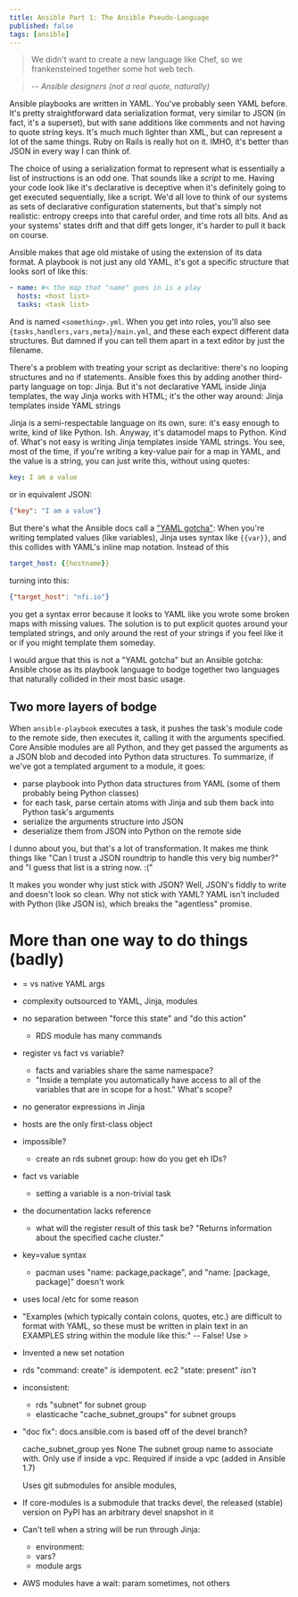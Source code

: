 ```yaml
---
title: Ansible Part 1: The Ansible Pseudo-Language
published: false
tags: [ansible]
---
```


> We didn't want to create a new language like Chef, so we frankensteined together some hot web tech.

> -- <cite>Ansible designers (not a real quote, naturally)</cite>

Ansible playbooks are written in YAML. You've probably seen YAML before. It's pretty straightforward data serialization format, very similar to JSON (in fact, it's a superset), but with sane additions like comments and not having to quote string keys. It's much much lighter than XML, but can represent a lot of the same things. Ruby on Rails is really hot on it. IMHO, it's better than JSON in every way I can think of.

The choice of using a serialization format to represent what is essentially a list of instructions is an odd one. That sounds like a *script* to me. Having your code look like it's declarative is deceptive when it's definitely going to get executed sequentially, like a script. We'd all love to think of our systems as sets of declarative configuration statements, but that's simply not realistic: entropy creeps into that careful order, and time rots all bits. And as your systems' states drift and that diff gets longer, it's harder to pull it back on course.

Ansible makes that age old mistake of using the extension of its data format. A playbook is not just any old YAML, it's got a specific structure that looks sort of like this:

```yaml
- name: #< the map that "name" goes in is a play
  hosts: <host list>
  tasks: <task list>
```

And is named `<something>.yml`. When you get into roles, you'll also see `{tasks,handlers,vars,meta}/main.yml`, and these each expect different data structures. But damned if you can tell them apart in a text editor by just the filename.

There's a problem with treating your script as declaritive: there's no looping structures and no if statements. Ansible fixes this by adding another third-party language on top: Jinja. But it's not declarative YAML inside Jinja templates, the way Jinja works with HTML; it's the other way around: Jinja templates inside YAML strings 

Jinja is a semi-respectable language on its own, sure: it's easy enough to write, kind of like Python. Ish. Anyway, it's datamodel maps to Python. Kind of. What's not easy is writing Jinja templates inside YAML strings. You see, most of the time, if you're writing a key-value pair for a map in YAML, and the value is a string, you can just write this, without using quotes:

```yaml
key: I am a value
```

or in equivalent JSON:

```json
{"key": "I am a value"}
```

But there's what the Ansible docs call a ["YAML gotcha"](http://docs.ansible.com/YAMLSyntax.html#gotchas): When you're writing templated values (like variables), Jinja uses syntax like `{{var}}`, and this collides with YAML's inline map notation. Instead of this

```yaml
target_host: {{hostname}}
```

turning into this:

```json
{"target_host": "nfi.io"}
```

you get a syntax error because it looks to YAML like you wrote some broken maps with missing values. The solution is to put explicit quotes around your templated strings, and only around the rest of your strings if you feel like it or if you might template them someday.

I would argue that this is not a "YAML gotcha" but an Ansible gotcha: Ansible chose as its playbook language to bodge together two languages that naturally collided in their most basic usage.

Two more layers of bodge
------------------------

When `ansible-playbook` executes a task, it pushes the task's module code to the remote side, then executes it, calling it with the arguments specified. Core Ansible modules are all Python, and they get passed the arguments as a JSON blob and decoded into Python data structures. To summarize, if we've got a templated argument to a module, it goes:

<!-- TODO: fact-check -->

- parse playbook into Python data structures from YAML (some of them probably being Python classes)
- for each task, parse certain atoms with Jinja and sub them back into Python task's arguments
- serialize the arguments structure into JSON
- deserialize them from JSON into Python on the remote side

I dunno about you, but that's a lot of transformation. It makes me think things like "Can I trust a JSON roundtrip to handle this very big number?" and "I guess that list is a string now. :("

It makes you wonder why just stick with JSON? Well, JSON's fiddly to write and doesn't look so clean. Why not stick with YAML? YAML isn't included with Python (like JSON is), which breaks the "agentless" promise.

More than one way to do things (badly)
======================================

- = vs native YAML args 

- complexity outsourced to YAML, Jinja, modules
- no separation between "force this state" and "do this action"
  - RDS module has many commands
- register vs fact vs variable?
  - facts and variables share the same namespace?
  - "Inside a template you automatically have access to all of the variables
    that are in scope for a host." What's scope?
- no generator expressions in Jinja
- hosts are the only first-class object
- impossible?
  - create an rds subnet group: how do you get eh IDs?
- fact vs variable
  - setting a variable is a non-trivial task
- the documentation lacks reference
  - what will the register result of this task be?
    "Returns information about the specified cache cluster."
- key=value syntax
  - pacman uses "name: package,package", and "name: [package, package]" doesn't work
- uses local /etc for some reason
- "Examples (which typically contain colons, quotes, etc.) are difficult to
  format with YAML, so these must be written in plain text in an EXAMPLES string
  within the module like this:" -- False! Use >
- Invented a new set notation
- rds "command: create" *is* idempotent. ec2 "state: present" *isn't*
- inconsistent:
  - rds "subnet" for subnet group
  - elasticache "cache_subnet_groups" for subnet groups
- "doc fix": docs.ansible.com is based off of the devel branch?

    cache_subnet_group	yes	None	The subnet group name to associate with. Only use if inside a vpc. Required if inside a vpc (added in Ansible 1.7)

  Uses git submodules for ansible modules, 
- If core-modules is a submodule that tracks devel, the released (stable)
  version on PyPI has an arbitrary devel snapshot in it
- Can't tell when a string will be run through Jinja:
  - environment:
  - vars?
  - module args
- AWS modules have a wait: param sometimes, not others
